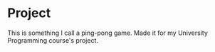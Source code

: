 # Project

This is something I call a ping-pong game.
Made it for my University Programming course's project.
